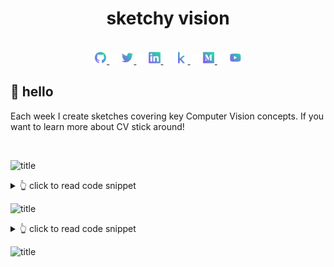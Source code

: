<h1 align="center">sketchy vision</h1>

<br>

<div align="center">
    <a href="https://github.com/SkalskiP">
        <img src="https://raw.githubusercontent.com/SkalskiP/SkalskiP/master/icons/github.png" width="4%"/>
    </a>
    <img src="https://raw.githubusercontent.com/SkalskiP/SkalskiP/master/icons/transparent.png" width="3%"/>
    <a href="https://twitter.com/skalskip92">
        <img src="https://raw.githubusercontent.com/SkalskiP/SkalskiP/master/icons/twitter.png" width="4%"/>
    </a>
    <img src="https://raw.githubusercontent.com/SkalskiP/SkalskiP/master/icons/transparent.png" width="3%"/>
    <a href="https://linkedin.com/in/piotr-skalski-36b5b4122">
        <img src="https://raw.githubusercontent.com/SkalskiP/SkalskiP/master/icons/linkedin.png" width="4%"/>
    </a>
    <img src="https://raw.githubusercontent.com/SkalskiP/SkalskiP/master/icons/transparent.png" width="3%"/>
    <a href="https://kaggle.com/skalskip">
        <img src="https://raw.githubusercontent.com/SkalskiP/SkalskiP/master/icons/kaggle.png" width="4%"/>
    </a>
    <img src="https://raw.githubusercontent.com/SkalskiP/SkalskiP/master/icons/transparent.png" width="3%"/>
    <a href="https://skalskip.medium.com/">
        <img src="https://raw.githubusercontent.com/SkalskiP/SkalskiP/master/icons/medium.png" width="4%" />
    </a>
    <img src="https://raw.githubusercontent.com/SkalskiP/SkalskiP/master/icons/transparent.png" width="3%"/>
    <a href="https://youtu.be/AWjKfjDGiYE">
        <img src="https://raw.githubusercontent.com/SkalskiP/SkalskiP/master/icons/youtube.png" width="4%" />
    </a>
</div>

## 👋 hello

Each week I create sketches covering key Computer Vision concepts. If you want to learn more about CV stick around!

<br>

![title](https://i.imgur.com/gbhmVy9.png)

<details close>
<summary>👆 click to read code snippet</summary>

```python
def box_iou_batch(boxes_a: np.ndarray, boxes_b: np.ndarray) -> np.ndarray:

    def box_area(box):
        return (box[2] - box[0]) * (box[3] - box[1])

    area_a = box_area(boxes_a.T)
    area_b = box_area(boxes_b.T)

    top_left = np.maximum(boxes_a[:, None, :2], boxes_b[:, :2])
    bottom_right = np.minimum(boxes_a[:, None, 2:], boxes_b[:, 2:])

    area_inter = np.prod(np.clip(bottom_right - top_left, a_min=0, a_max=None), 2)
    return area_inter / (area_a[:, None] + area_b - area_inter)
```

</details>

![title](https://i.imgur.com/o4CELyL.jpg)

<details close>
<summary>👆 click to read code snippet</summary>

```python
def non_max_suppression(predictions: np.ndarray, iou_threshold: float = 0.5) -> np.ndarray:
    rows, columns = predictions.shape

    sort_index = np.flip(predictions[:, 4].argsort())
    predictions = predictions[sort_index]

    boxes = predictions[:, :4]
    categories = predictions[:, 5]
    ious = box_iou_batch(boxes, boxes)
    ious = ious - np.eye(rows)

    keep = np.ones(rows, dtype=bool)

    for index, (iou, category) in enumerate(zip(ious, categories)):
        if not keep[index]:
            continue

        condition = (iou > iou_threshold) & (categories == category)
        keep = keep & ~condition

    return keep[sort_index.argsort()]
```

</details>

![title](https://i.imgur.com/Edw9ozs.png)
